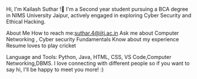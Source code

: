 Hi, I'm Kailash Suthar !💙
I'm a Second year student pursuing a BCA  degree in NIMS University Jaipur, actively engaged in exploring Cyber Security and Ethical Hacking.

About Me
How to reach me:suthar.4@iitj.ac.in
Ask me about Computer Networking , Cyber security Fundamentals
Know about my experience Resume
loves to play cricket

Language and Tools:
Python, Java, HTML, CSS, VS Code,Computer Networking,DBMS.
I love connecting with different people so if you want to say hi, I'll be happy to meet you more! :)



<!---
KailashSuthar1315/KailashSuthar1315 is a ✨ special ✨ repository because its `README.md` (this file) appears on your GitHub profile.
You can click the Preview link to take a look at your changes.
--->

